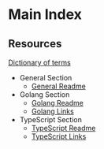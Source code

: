 # Main Index

## Resources

[Dictionary of terms](Resources\dictionary.md)

- General Section
  - [General Readme](/Resources/General/Readme.md)
- Golang Section
  - [Golang Readme](/Resources/Go/Readme.md)
  - [Golang Links](/Resources/Go/links.md)
- TypeScript Section
  - [TypeScript Readme](/Resources/TypeScript/Readme.md)
  - [TypeScript Links](/Resources/TypeScript/links.md)
